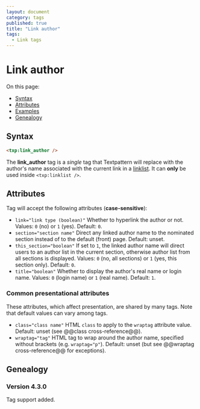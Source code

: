 ```yaml
---
layout: document
category: tags
published: true
title: "Link author"
tags:
  - Link tags
---
```


# Link author

On this page:

* [Syntax](#user-content-syntax)
* [Attributes](#user-content-attributes)
* [Examples](#user-content-examples)
* [Genealogy](#user-content-genealogy)

## Syntax

~~~ html
<txp:link_author />
~~~

The **link_author** tag is a *single* tag that Textpattern will replace with the author's name associated with the current link in a [linklist](linklist). It can **only** be used inside `<txp:linklist />`.

## Attributes

Tag will accept the following attributes (**case-sensitive**):

* `link="link type (boolean)"`
Whether to hyperlink the author or not.
Values: `0` (no) or `1` (yes).
Default: `0`.
* `section="section name"`
Direct any linked author name to the nominated section instead of to the default (front) page.
Default: unset.
* `this_section="boolean"`
If set to `1`, the linked author name will direct users to an author list in the current section, otherwise author list from all sections is displayed.
Values: `0` (no, all sections) or `1` (yes, this section only).
Default: `0`.
* `title="boolean"`
Whether to display the author's real name or login name.
Values: `0` (login name) or `1` (real name).
Default: `1`.

### Common presentational attributes

These attributes, which affect presentation, are shared by many tags. Note that default values can vary among tags.

* `class="class name"`
HTML `class` to apply to the `wraptag` attribute value.
Default: unset (see @@class cross-reference@@).
* `wraptag="tag"`
HTML tag to wrap around the author name, specified without brackets (e.g. `wraptag="p"`).
Default: unset (but see @@wraptag cross-reference@@ for exceptions).

## Genealogy

### Version 4.3.0

Tag support added.
